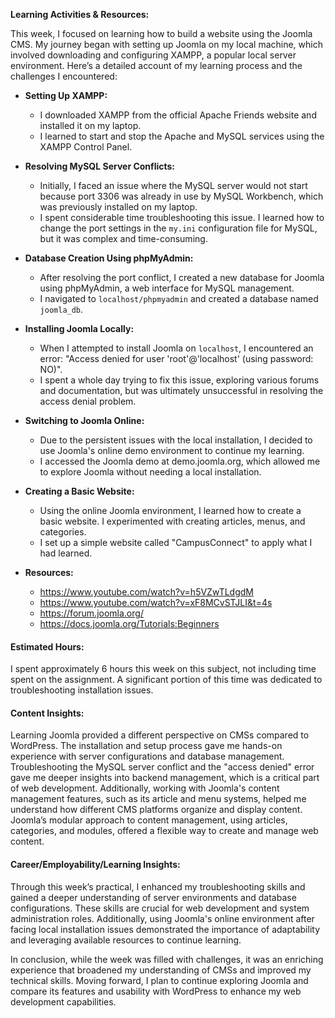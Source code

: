 
**Learning Activities & Resources:**

This week, I focused on learning how to build a website using the Joomla CMS. My journey began with setting up Joomla on my local machine, which involved downloading and configuring XAMPP, a popular local server environment. Here’s a detailed account of my learning process and the challenges I encountered:


- **Setting Up XAMPP:** 
  - I downloaded XAMPP from the official Apache Friends website and installed it on my laptop.
  - I learned to start and stop the Apache and MySQL services using the XAMPP Control Panel.

- **Resolving MySQL Server Conflicts:**
  - Initially, I faced an issue where the MySQL server would not start because port 3306 was already in use by MySQL Workbench, which was previously installed on my laptop.
  - I spent considerable time troubleshooting this issue. I learned how to change the port settings in the `my.ini` configuration file for MySQL, but it was complex and time-consuming.

- **Database Creation Using phpMyAdmin:**
  - After resolving the port conflict, I created a new database for Joomla using phpMyAdmin, a web interface for MySQL management.
  - I navigated to `localhost/phpmyadmin` and created a database named `joomla_db`.

- **Installing Joomla Locally:**
  - When I attempted to install Joomla on `localhost`, I encountered an error: "Access denied for user 'root'@'localhost' (using password: NO)".
  - I spent a whole day trying to fix this issue, exploring various forums and documentation, but was ultimately unsuccessful in resolving the access denial problem.

- **Switching to Joomla Online:**
  - Due to the persistent issues with the local installation, I decided to use Joomla's online demo environment to continue my learning.
  - I accessed the Joomla demo at demo.joomla.org, which allowed me to explore Joomla without needing a local installation.

- **Creating a Basic Website:**
  - Using the online Joomla environment, I learned how to create a basic website. I experimented with creating articles, menus, and categories.
  - I set up a simple website called "CampusConnect" to apply what I had learned.
- **Resources:**
    - https://www.youtube.com/watch?v=h5VZwTLdgdM
    - https://www.youtube.com/watch?v=xF8MCvSTJLI&t=4s
    - https://forum.joomla.org/
    - https://docs.joomla.org/Tutorials:Beginners

#### Estimated Hours:
I spent approximately 6 hours this week on this subject, not including time spent on the assignment. A significant portion of this time was dedicated to troubleshooting installation issues.

#### Content Insights:
Learning Joomla provided a different perspective on CMSs compared to WordPress. The installation and setup process gave me hands-on experience with server configurations and database management. Troubleshooting the MySQL server conflict and the "access denied" error gave me deeper insights into backend management, which is a critical part of web development. Additionally, working with Joomla's content management features, such as its article and menu systems, helped me understand how different CMS platforms organize and display content. Joomla’s modular approach to content management, using articles, categories, and modules, offered a flexible way to create and manage web content.       

#### Career/Employability/Learning Insights:
Through this week’s practical, I enhanced my troubleshooting skills and gained a deeper understanding of server environments and database configurations. These skills are crucial for web development and system administration roles. Additionally, using Joomla's online environment after facing local installation issues demonstrated the importance of adaptability and leveraging available resources to continue learning.

In conclusion, while the week was filled with challenges, it was an enriching experience that broadened my understanding of CMSs and improved my technical skills. Moving forward, I plan to continue exploring Joomla and compare its features and usability with WordPress to enhance my web development capabilities.